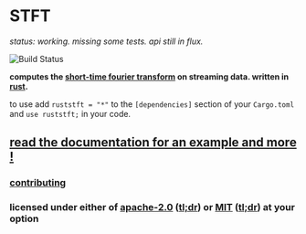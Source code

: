 # STFT

*status: working. missing some tests. api still in flux.*

![Build Status](https://github.com/sunsided/stft/actions/workflows/rust.yml/badge.svg)

**computes the [short-time fourier transform](https://en.wikipedia.org/wiki/Short-time_Fourier_transform)
on streaming data. written in [rust](https://www.rust-lang.org/).**

to use add `ruststft = "*"`
to the `[dependencies]` section of your `Cargo.toml` and `use ruststft;` in your code.

## [read the documentation for an example and more !](https://docs.rs/ruststft/latest/ruststft/)

### [contributing](contributing.md)

### licensed under either of [apache-2.0](LICENSE-APACHE) ([tl;dr](https://tldrlegal.com/license/apache-license-2.0-(apache-2.0))) or [MIT](LICENSE-MIT) ([tl;dr](https://tldrlegal.com/license/mit-license)) at your option
